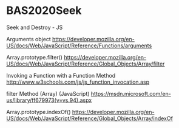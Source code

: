 # BAS2020Seek
Seek and Destroy - JS

Arguments object
https://developer.mozilla.org/en-US/docs/Web/JavaScript/Reference/Functions/arguments

Array.prototype.filter()
https://developer.mozilla.org/en-US/docs/Web/JavaScript/Reference/Global_Objects/Array/filter

Invoking a Function with a Function Method
http://www.w3schools.com/js/js_function_invocation.asp

filter Method (Array) (JavaScript)
https://msdn.microsoft.com/en-us/library/ff679973(v=vs.94).aspx

Array.prototype.indexOf()
https://developer.mozilla.org/en-US/docs/Web/JavaScript/Reference/Global_Objects/Array/indexOf